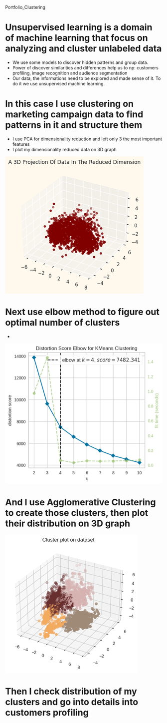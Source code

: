  Portfolio_Clustering

# Unsupervised learning is a domain of machine learning that focus on analyzing and cluster unlabeled data
* We use some models to discover hidden patterns and group data.
* Power of discover similarities and differences help us to np: customers profiling, image recognition and audience segmentation
* Our data, the informations need to be explored and made sense of it. To do it we use unsupervised machine learning.

# In this case I use clustering on marketing campaign data to find patterns in it and structure them
* I use PCA for dimensionality reduction and left only 3 the most important features
* I plot my dimensionality reduced data on 3D graph

![](https://github.com/JakubTabor/Portfolio_Clustering/blob/main/Images/3D_data_projection.png)

# Next use elbow method to figure out optimal number of clusters
* 

![](https://github.com/JakubTabor/Portfolio_Clustering/blob/main/Images/elbow_method.png)

# And I use Agglomerative Clustering to create those clusters, then plot their distribution on 3D graph

![](https://github.com/JakubTabor/Portfolio_Clustering/blob/main/Images/cluster_plot.png)

#  Then I check distribution of my clusters and go into details into customers profiling

